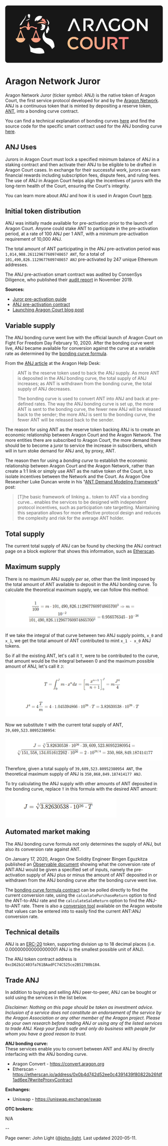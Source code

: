 ![](../design/logo/png/aragon-court.png)

# Aragon Network Juror

Aragon Network Juror (ticker symbol: ANJ) is the native token of Aragon Court, the first service protocol developed for and by the [Aragon Network](overview.md). ANJ is a continuous token that is minted by depositing a reserve token, [ANT](https://wiki.aragon.org/network/aragon_network_token/), into a bonding curve contract.

You can find a technical explanation of bonding curves [here](https://yos.io/2018/11/10/bonding-curves) and find the source code for the specific smart contract used for the ANJ bonding curve [here](https://github.com/AragonBlack/fundraising/blob/next/apps/batched-bancor-market-maker/contracts/BatchedBancorMarketMaker.sol).

## ANJ Uses

Jurors in Aragon Court must lock a specified minimum balance of ANJ in a staking contract and then activate their ANJ to be eligible to be drafted in Aragon Court cases. In exchange for their successful work, jurors can earn financial rewards including subscription fees, dispute fees, and ruling fees. The use of ANJ in Aragon Court helps align the incentives of jurors with the long-term health of the Court, ensuring the Court's integrity.

You can learn more about ANJ and how it is used in Aragon Court [here](https://help.aragon.org/article/41-aragon-court).

## Initial token distribution

ANJ was initially made available for pre-activation prior to the launch of Aragon Court. Anyone could stake ANT to participate in the pre-activation period, at a rate of 100 ANJ per 1 ANT, with a minimum pre-activation requirement of 10,000 ANJ.

The total amount of ANT participating in the ANJ pre-activation period was `1,014,908.261129677609748657 ANT`, for a total of `101,490,826.1129677609748657 ANJ` pre-activated by 247 unique Ethereum addresses.

The ANJ pre-activation smart contract was audited by ConsenSys Diligence, who published their [audit report](https://diligence.consensys.net/audits/2019/11/aragonone-aragon-network-presale/) in November 2019.

**Sources:**  
- [Juror pre-activation guide](https://blog.aragon.org/juror-pre-activation-guide/)  
- [ANJ pre-activation contract](https://etherscan.io/address/0xf89c8752d82972f94a4d1331e010ed6593e8ec49#readProxyContract)  
- [Launching Aragon Court blog post](https://blog.aragon.org/launching-aragon-court/)  

## Variable supply

The ANJ bonding curve went live with the official launch of Aragon Court on Fight For Freedom Day February 10, 2020. After the bonding curve went live, ANJ became available for conversion against the curve at a variable rate as determined by the [bonding curve formula](#automated-market-making).

From the [ANJ article](https://help.aragon.org/article/44-how-to-get-anj-and-become-an-aragon-court-juror) at the Aragon Help Desk:

> ANT is the reserve token used to back the ANJ supply. As more ANT is deposited in the ANJ bonding curve, the total supply of ANJ increases; as ANT is withdrawn from the bonding curve, the total supply of ANJ decreases.
> 
> The bonding curve is used to convert ANT into ANJ and back at pre-defined rates. The way the ANJ bonding curve is set up, the more ANT is sent to the bonding curve, the fewer new ANJ will be released back to the sender; the more ANJ is sent to the bonding curve, the fewer ANT will be released back to the sender.

The reason for using ANT as the reserve token backing ANJ is to create an economic relationship between Aragon Court and the Aragon Network. The more entities there are subscribed to Aragon Court, the more demand there should be to become a juror to service the increase in subscribers, which will in turn stoke demand for ANJ and, by proxy, ANT.

The reason then for using a _bonding curve_ to establish the economic relationship between Aragon Court and the Aragon Network, rather than create a 1:1 link or simply use ANT as the native token of the Court, is to isolate incentives between the Network and the Court. As Aragon One Researcher Luke Duncan wrote in his "[ANT Demand Modeling Framework](https://forum.aragon.org/t/ant-demand-modeling-framework/1389)" post:

> [T]he basic framework of linking a.. token to ANT via a bonding curve... enables the services to be designed with independent protocol incentives, such as participation rate targetting. Maintaining this separation allows for more effective protocol design and reduces the complexity and risk for the average ANT holder.

## Total supply

The current total supply of ANJ can be found by checking the ANJ contract page on a block explorer that shows this information, such as [Etherscan](https://etherscan.io/token/0xcD62b1C403fa761BAadFC74C525ce2B51780b184#tokenInfo).

## Maximum supply

There is no maximum ANJ supply *per se*, other than the limit imposed by the total amount of ANT available to deposit in the ANJ bonding curve. To calculate the theoretical maximum supply, we can follow this method:

![$$\frac{1}{100} = m \cdot 101,490,826.112967760974865700^{3} \Rightarrow m = \frac{10^{-2}}{101,490,826.112967760974865700^{3}} = 0.956576345 \cdot 10^{-26}$$](images/ANJ-1.png)

If we take the integral of that curve between two ANJ supply points, `x_0` and `x_1`, we get the total amount of ANT contributed to mint `x_1 - x_0` ANJ tokens.

So if all the existing ANT, let's call it `T`, were to be contributed to the curve, that amount would be the integral between 0 and the maximum possible amount of ANJ, let's call it `J`:

![$$T = \int_{0}^{J}m \cdot x^n dx = \left(m \frac{x^{n+1}}{n+1} \right) {0}^{J} = m \frac{J^4}{4}$$; $$J^4 = 4 \frac{T}{m} = 4 \cdot 1.045394866 \cdot 10^{26} \cdot T = 3.82630538 \cdot 10^{26} \cdot T$$](images/ANJ-2.png)

Now we substitute `T` with the current total supply of ANT, `39,609,523.80952380954`:

![$$J = \sqrt(4){3.82630538 \cdot 10^{26} \cdot 39,609,523.80952380954} = \sqrt(4){151,558,134.051612262 \cdot 10^{26}} = 2 \cdot 10^{26/4} = 350,868,849.187414177$$](images/ANJ-3.png)

Therefore, given a total supply of `39,609,523.80952380954 ANT`, the theoretical maximum supply of ANJ is `350,868,849.187414177 ANJ`.

To try calculating the ANJ supply with other amounts of ANT deposited in the bonding curve, replace `T` in this formula with the desired ANT amount:

![$$J = \sqrt(4){3.82630538 \cdot 10^{26} \cdot T}$$](images/ANJ-4.png)

## Automated market making

The ANJ bonding curve formula not only determines the supply of ANJ, but also its conversion rate against ANT.

On January 17, 2020, Aragon One Solidity Engineer Bingen Eguzkitza published an [Observable document](https://observablehq.com/@anjbondingcurve/anj-bonding-curve) showing what the conversion rate of ANT:ANJ would be given a specified set of inputs, namely the pre-activation supply of ANJ plus or minus the amount of ANT deposited in or withdrawn from the ANJ bonding curve after the bonding curve went live.

The [bonding curve formula contract](https://etherscan.io/address/0x274aac49b63f07bf6998964ad20020b18383a09d#readContract) can be polled directly to find the current conversion rate, using the `calculatePurchaseReturn` option to find the ANT-to-ANJ rate and the `calculateSaleReturn` option to find the ANJ-to-ANT rate. There is also a [conversion tool](https://convert.aragon.org) available on the Aragon website that values can be entered into to easily find the current ANT:ANJ conversion rate.

## Technical details

ANJ is an [ERC-20](https://eips.ethereum.org/EIPS/eip-20) token, supporting division up to 18 decimal places (i.e. 0.000000000000000001 ANJ is the smallest possible unit of ANJ).

The ANJ token contract address is `0xcD62b1C403fa761BAadFC74C525ce2B51780b184`.

## Trade ANJ

In addition to buying and selling ANJ peer-to-peer, ANJ can be bought or sold using the services in the list below.

_Disclaimer: Nothing on this page should be taken as investment advice. Inclusion of a service does not constitute an endorsement of the service by the Aragon Association or any other member of the Aragon project. Please do your own research before trading ANJ or using any of the listed services to trade ANJ. Keep your funds safe and only do business with people for whom you have a good reason to trust._

**ANJ bonding curve:**  
These services enable you to convert between ANT and ANJ by directly interfacing with the ANJ bonding curve.

- Aragon Convert - https://convert.aragon.org  
- Etherscan - https://etherscan.io/address/0x0b4d742d52ee0c4391439f80822b26fdf1ad6ee7#writeProxyContract


**Exchanges:**
  
- Uniswap - https://uniswap.exchange/swap  

**OTC brokers:**

N/A

--

Page owner: John Light ([@john-light](https://github.com/john-light). Last updated 2020-05-11.
